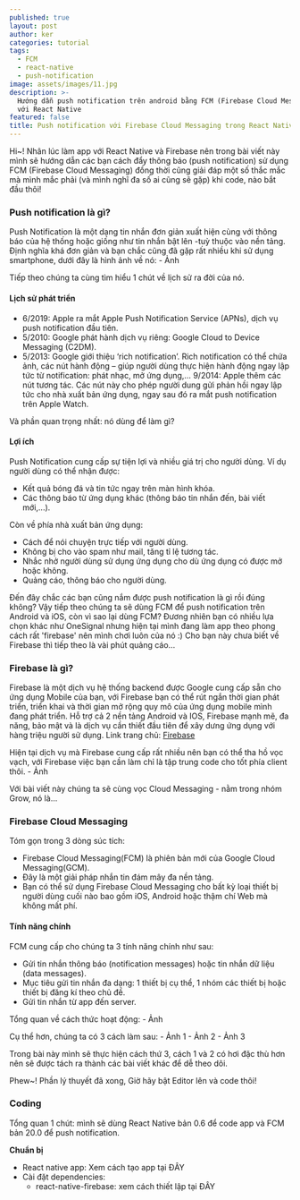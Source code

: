 ```yaml
---
published: true
layout: post
author: ker
categories: tutorial
tags:
  - FCM
  - react-native
  - push-notification
image: assets/images/11.jpg
description: >-
  Hướng dẫn push notification trên android bằng FCM (Firebase Cloud Messaging)
  với React Native
featured: false
title: Push notification với Firebase Cloud Messaging trong React Native
---
```

Hi~! Nhân lúc làm app với React Native và Firebase nên trong bài viết này mình sẽ hướng dẫn các bạn cách đẩy thông báo (push notification) sử dụng FCM (Firebase Cloud Messaging) đồng thời cũng giải đáp một số thắc mắc mà mình mắc phải (và mình nghĩ đa số ai cũng sẽ gặp) khi code, nào bắt đầu thôi!
### Push notification là gì?
Push Notification là một dạng tin nhắn đơn giản xuất hiện cùng với thông báo của hệ thống hoặc giống như tin nhắn bật lên -tuỳ thuộc vào nền tảng.
Định nghĩa khá đơn giản và bạn chắc cũng đã gặp rất nhiều khi sử dụng smartphone, dưới đây là hình ảnh về nó:
	- Ảnh

Tiếp theo chúng ta cùng tìm hiểu 1 chút về lịch sử ra đời của nó.
#### Lịch sử phát triển
- 6/2019: Apple ra mắt Apple Push Notification Service (APNs), dịch vụ push notification đầu tiên.
- 5/2010: Google phát hành dịch vụ riêng: Google Cloud to Device Messaging (C2DM).
- 5/2013: Google giới thiệu ‘rich notification’. Rich notification có thể chứa ảnh, các nút hành động – giúp người dùng thực hiện hành động ngay lập tức từ notification: phát nhạc, mở ứng dụng,…
9/2014: Apple thêm các nút tương tác. Các nút này cho phép người dung gửi phản hồi ngay lập tức cho nhà xuất bản ứng dụng, ngay sau đó ra mắt push notification trên Apple Watch.

Và phần quan trọng nhất: nó dùng để làm gì?
#### Lợi ích
Push Notification cung cấp sự tiện lợi và nhiều giá trị cho người dùng. Ví dụ người dùng có thể nhận được:
- Kết quả bóng đá và tin tức ngay trên màn hình khóa.
- Các thông báo từ ứng dụng khác (thông báo tin nhắn đến, bài viết mới,...).

Còn về phía nhà xuất bản ứng dụng:
- Cách để nói chuyện trực tiếp với người dùng.
- Không bị cho vào spam như mail, tăng tỉ lệ tương tác.
- Nhắc nhở người dùng sử dụng ứng dụng cho dù ứng dụng có được mở hoặc không.
- Quảng cáo, thông báo cho người dùng.

Đến đây chắc các bạn cũng nắm được push notification là gì rồi đúng không? Vậy tiếp theo chúng ta sẽ dùng FCM để push notification trên Android và iOS, còn vì sao lại dùng FCM? Đương nhiên bạn có nhiều lựa chọn khác như OneSignal nhưng hiện tại mình đang làm app theo phong cách rất 'firebase' nên mình chơi luôn của nó :) Cho bạn này chưa biết về Firebase thì tiếp theo là vài phút quảng cáo...
### Firebase là gì?
Firebase là một dịch vụ hệ thống backend được Google cung cấp sẵn cho ứng dụng Mobile của bạn, với Firebase bạn có thể rút ngắn thời gian phát triển, triển khai và thời gian mở rộng quy mô của ứng dụng mobile mình đang phát triển. Hỗ trợ cả 2 nền tảng Android và IOS, Firebase mạnh mẽ, đa năng, bảo mật và là dịch vụ cần thiết đầu tiên để xây dưng ứng dụng với hàng triệu người sử dụng. Link trang chủ: [Firebase](firebase.com "link đến firebase")

Hiện tại dịch vụ mà Firebase cung cấp rất nhiều nên bạn có thể tha hồ vọc vạch, với Firebase việc bạn cần làm chỉ là tập trung code cho tốt phía client thôi.
	- Ảnh

Với bài viết này chúng ta sẽ cùng vọc Cloud Messaging - nằm trong nhóm Grow, nó là...
### Firebase Cloud Messaging
Tóm gọn trong 3 dòng súc tích:
- Firebase Cloud Messaging(FCM) là phiên bản mới của Google Cloud Messaging(GCM). 
- Đây là một giải pháp nhắn tin đám mây đa nền tảng. 
- Bạn có thể sử dụng Firebase Cloud Messaging cho bất kỳ loại thiết bị người dùng cuối nào bao gồm iOS, Android hoặc thậm chí Web mà không mất phí.

#### Tính năng chính
FCM cung cấp cho chúng ta 3 tính năng chính như sau:
- Gửi tin nhắn thông báo (notification messages) hoặc tin nhắn dữ liệu (data messages).
- Mục tiêu gửi tin nhắn đa dạng: 1 thiết bị cụ thể, 1 nhóm các thiết bị hoặc thiết bị đăng kí theo chủ đề.
- Gửi tin nhắn từ app đến server.

Tổng quan về cách thức hoạt động:
	- Ảnh

Cụ thể hơn, chúng ta có 3 cách làm sau:
	- Ảnh 1
	- Ảnh 2
	- Ảnh 3
    
Trong bài này mình sẽ thực hiện cách thứ 3, cách 1 và 2 có hơi đặc thù hơn nên sẽ được tách ra thành các bài viết khác để dễ theo dõi.

Phew~! Phần lý thuyết đã xong, Giờ hãy bật Editor lên và code thôi!
### Coding
Tổng quan 1 chút: mình sẽ dùng React Native bản 0.6 để code app và FCM bản 20.0 để push notification.

**Chuẩn bị**
- React native app: Xem cách tạo app tại ĐÂY
- Cài đặt dependencies:
	- react-native-firebase: xem cách thiết lập tại ĐÂY



